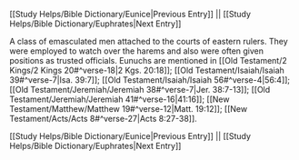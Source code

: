 [[Study Helps/Bible Dictionary/Eunice|Previous Entry]]  ||  [[Study Helps/Bible Dictionary/Euphrates|Next Entry]]

 A class of emasculated men attached to the courts of eastern rulers. They were employed to watch over the harems and also were often given positions as trusted officials. Eunuchs are mentioned in [[Old Testament/2 Kings/2 Kings 20#^verse-18|2 Kgs. 20:18]]; [[Old Testament/Isaiah/Isaiah 39#^verse-7|Isa. 39:7]]; [[Old Testament/Isaiah/Isaiah 56#^verse-4|56:4]]; [[Old Testament/Jeremiah/Jeremiah 38#^verse-7|Jer. 38:7-13]]; [[Old Testament/Jeremiah/Jeremiah 41#^verse-16|41:16]]; [[New Testament/Matthew/Matthew 19#^verse-12|Matt. 19:12]]; [[New Testament/Acts/Acts 8#^verse-27|Acts 8:27-38]].

[[Study Helps/Bible Dictionary/Eunice|Previous Entry]]  ||  [[Study Helps/Bible Dictionary/Euphrates|Next Entry]]